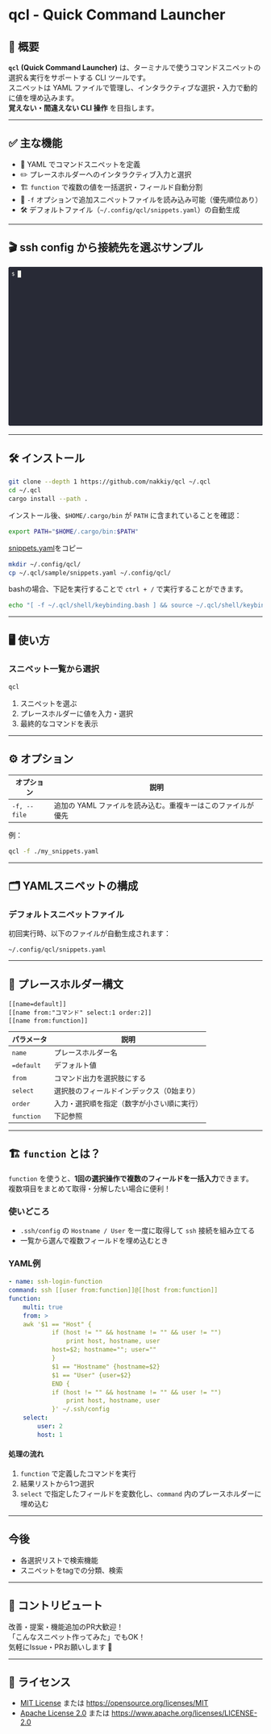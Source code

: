 # qcl - Quick Command Launcher

## 🚀 概要
**`qcl` (Quick Command Launcher)** は、ターミナルで使うコマンドスニペットの選択＆実行をサポートする CLI ツールです。  
スニペットは YAML ファイルで管理し、インタラクティブな選択・入力で動的に値を埋め込みます。  
**覚えない・間違えない CLI 操作** を目指します。

---

## ✅ 主な機能
- 🔖 YAML でコマンドスニペットを定義
- ✏️ プレースホルダーへのインタラクティブ入力と選択
- 🏗️ `function` で複数の値を一括選択・フィールド自動分割
- 📂 `-f` オプションで追加スニペットファイルを読み込み可能（優先順位あり）
- 🛠️ デフォルトファイル（`~/.config/qcl/snippets.yaml`）の自動生成

---

## 🎬 ssh config から接続先を選ぶサンプル
![demo](../demo.gif)

---

## 🛠️ インストール
```bash
git clone --depth 1 https://github.com/nakkiy/qcl ~/.qcl
cd ~/.qcl
cargo install --path .
```

インストール後、`$HOME/.cargo/bin` が `PATH` に含まれていることを確認：
```bash
export PATH="$HOME/.cargo/bin:$PATH"
```

[snippets.yaml](sample/snippets.yaml)をコピー
```bash
mkdir ~/.config/qcl/
cp ~/.qcl/sample/snippets.yaml ~/.config/qcl/
```

bashの場合、下記を実行することで `ctrl + /` で実行することができます。
```bash
echo "[ -f ~/.qcl/shell/keybinding.bash ] && source ~/.qcl/shell/keybinding.bash" >> ~/.bashrc
```

---

## 🖥️ 使い方
### スニペット一覧から選択
```bash
qcl
```

1. スニペットを選ぶ
1. プレースホルダーに値を入力・選択
1. 最終的なコマンドを表示

---

## ⚙️ オプション
| オプション      | 説明                                               |
|-----------------|----------------------------------------------------|
| `-f, --file`    | 追加の YAML ファイルを読み込む。重複キーはこのファイルが優先 |

例：
```bash
qcl -f ./my_snippets.yaml
```

---

## 🗂️ YAMLスニペットの構成
### デフォルトスニペットファイル
初回実行時、以下のファイルが自動生成されます：
```
~/.config/qcl/snippets.yaml
```

---

## 🔡 プレースホルダー構文
```
[[name=default]]
[[name from:"コマンド" select:1 order:2]]
[[name from:function]]
```

| パラメータ   | 説明                                                        |
|--------------|-------------------------------------------------------------|
| `name`       | プレースホルダー名                                          |
| `=default`   | デフォルト値                                                |
| `from`       | コマンド出力を選択肢にする                                  |
| `select`     | 選択肢のフィールドインデックス（0始まり）                   |
| `order`      | 入力・選択順を指定（数字が小さい順に実行）                  |
| `function`   | 下記参照                                                    |

---

## 🏗️ `function` とは？
`function` を使うと、**1回の選択操作で複数のフィールドを一括入力**できます。  
複数項目をまとめて取得・分解したい場合に便利！

### 使いどころ
- `.ssh/config` の `Hostname / User` を一度に取得して `ssh` 接続を組み立てる
- 一覧から選んで複数フィールドを埋め込むとき

### YAML例
```yaml
- name: ssh-login-function
command: ssh [[user from:function]]@[[host from:function]]
function:
    multi: true
    from: >
    awk '$1 == "Host" {
            if (host != "" && hostname != "" && user != "")
                print host, hostname, user
            host=$2; hostname=""; user=""
            }
            $1 == "Hostname" {hostname=$2}
            $1 == "User" {user=$2}
            END {
            if (host != "" && hostname != "" && user != "")
                print host, hostname, user
            }' ~/.ssh/config
    select:
        user: 2
        host: 1
```

#### 処理の流れ
1. `function` で定義したコマンドを実行
1. 結果リストから1つ選択
1. `select` で指定したフィールドを変数化し、`command` 内のプレースホルダーに埋め込む

---

## 今後
- 各選択リストで検索機能
- スニペットをtagでの分類、検索

---

## 🤝 コントリビュート
改善・提案・機能追加のPR大歓迎！  
「こんなスニペット作ってみた」でもOK！  
気軽にIssue・PRお願いします 🙌

---

## 📝 ライセンス
- [MIT License](../../LICENSE-MIT) または https://opensource.org/licenses/MIT
- [Apache License 2.0](../../LICENSE-APACHE) または https://www.apache.org/licenses/LICENSE-2.0

